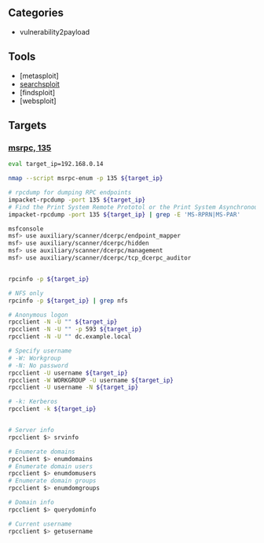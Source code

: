## Categories

- vulnerability2payload

## Tools

- [metasploit]
- [searchsploit](https://gitlab.com/exploit-database/exploitdb)
- [findsploit]
- [websploit]

## Targets

### [msrpc, 135](https://exploit-notes.hdks.org/exploit/windows/protocol/msrpc-pentesting/)

```sh
eval target_ip=192.168.0.14

nmap --script msrpc-enum -p 135 ${target_ip}

# rpcdump for dumping RPC endpoints
impacket-rpcdump -port 135 ${target_ip}
# Find the Print System Remote Prototol or the Print System Asynchronous Remote Protocol
impacket-rpcdump -port 135 ${target_ip} | grep -E 'MS-RPRN|MS-PAR'

msfconsole
msf> use auxiliary/scanner/dcerpc/endpoint_mapper
msf> use auxiliary/scanner/dcerpc/hidden
msf> use auxiliary/scanner/dcerpc/management
msf> use auxiliary/scanner/dcerpc/tcp_dcerpc_auditor


rpcinfo -p ${target_ip}

# NFS only
rpcinfo -p ${target_ip} | grep nfs

# Anonymous logon
rpcclient -N -U "" ${target_ip}
rpcclient -N -U "" -p 593 ${target_ip}
rpcclient -N -U "" dc.example.local

# Specify username
# -W: Workgroup
# -N: No password
rpcclient -U username ${target_ip}
rpcclient -W WORKGROUP -U username ${target_ip}
rpcclient -U username -N ${target_ip}

# -k: Kerberos
rpcclient -k ${target_ip}


# Server info
rpcclient $> srvinfo

# Enumerate domains
rpcclient $> enumdomains
# Enumerate domain users
rpcclient $> enumdomusers
# Enumerate domain groups
rpcclient $> enumdomgroups

# Domain info
rpcclient $> querydominfo

# Current username
rpcclient $> getusername
```